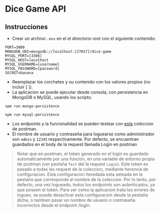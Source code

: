 # Dice Game API

## Instrucciones

- Crear un archivo `.env` en el el directorio root con el siguiente contenido:

```
PORT=3000
MONGODB_URI=mongodb://localhost:[27017]/dice-game
MYSQL_PORT=[3306]
MYSQL_HOST=localhost
MYSQL_USERNAME=[username]
MYSQL_PASSWORD=[password]
SECRET=banana
```

- Reemplazar los corchetes y su contenido con los valores propios (no incluir [ ]).
- La aplicacion se puede ejecutar desde consola, con persistencia en MongoDB o MySQL, usando los scripts:

```
npm run mongo-persistence
```

```
npm run mysql-persistence
```

- Los endpoints y la funcionalidad se pueden testear con [esta](https://github.com/mariano-farace/SPRINT4-ITAcademey-DiceGame/blob/main/postman_collection.json) coleccion de postman.
- El nombre de usuario y contraseña para loguearse como administrador son `admin` y `12345` respectivamente. Por defecto, se encuentran guardados en el body de la request llamada Login en postman

> Notar que en postman, el token generado en el login es guardado automaticamente por una funcion, en una variable de entorno propia de postman (ver pestaña `Test` del la request `Login`). Este token es pasado a todas las request de la coleccion, mediante herencia de configuracion. Esta configuracion heredada esta seteada en la pestaña que corresponde al nombre de la coleccion. Por lo tanto, por defecto, una vez logueado, todos los endpoints son autenticados, ya que poseen el token. Para ver como la aplicacion trata los errores de logueo, se puede desactivar esta configuracion desde la pestaña dicha, o tambien pasar un nombre de usuario o contraseña incorrectos desde el endpoint /login.
